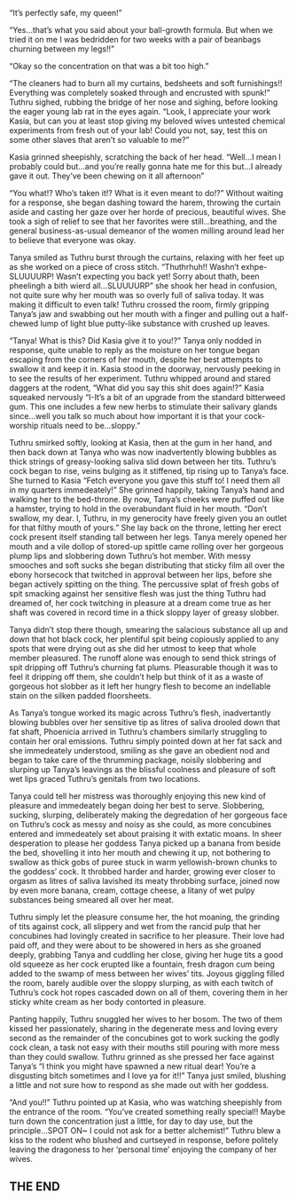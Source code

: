“It’s perfectly safe, my queen!”

“Yes…that’s what you said about your ball-growth formula. But when we tried it on me I was bedridden for two weeks with a pair of beanbags churning between my legs!!”

“Okay so the concentration on that was a bit too high.”

“The cleaners had to burn all my curtains, bedsheets and soft furnishings!! Everything was completely soaked through and encrusted with spunk!” Tuthru sighed, rubbing the bridge of her nose and sighing, before looking the eager young lab rat in the eyes again. “Look, I appreciate your work Kasia, but can you at least stop giving my beloved wives untested chemical experiments from fresh out of your lab! Could you not, say, test this on some other slaves that aren’t so valuable to me?”

Kasia grinned sheepishly, scratching the back of her head. “Well…I mean I probably could but…and you’re really gonna hate me for this but…I already gave it out. They’ve been chewing on it all afternoon”

“You what!? Who’s taken it!? What is it even meant to do!?” Without waiting for a response, she began dashing toward the harem, throwing the curtain aside and casting her gaze over her horde of precious, beautiful wives. She took a sigh of relief to see that her favorites were still…breathing, and the general business-as-usual demeanor of the women milling around lead her to believe that everyone was okay.

Tanya smiled as Tuthru burst through the curtains, relaxing with her feet up as she worked on a piece of cross stitch. “Thuthrhuh!! Washn’t exhpe- SLUUUURP! Wasn’t expecting you back yet! Sorry about thath, been pheelingh a bith wierd all…SLUUUURP” she shook her head in confusion, not quite sure why her mouth was so overly full of saliva today. It was making it difficult to even talk! Tuthru crossed the room, firmly gripping Tanya’s jaw and swabbing out her mouth with a finger and pulling out a half-chewed lump of light blue putty-like substance with crushed up leaves.

“Tanya! What is this? Did Kasia give it to you!?” Tanya only nodded in response, quite unable to reply as the moisture on her tongue began escaping from the corners of her mouth, despite her best attempts to swallow it and keep it in. Kasia stood in the doorway, nervously peeking in to see the results of her experiment. Tuthru whipped around and stared daggers at the rodent, “What did you say this shit does again!?” Kasia squeaked nervously “I-It’s a bit of an upgrade from the standard bitterweed gum. This one includes a few new herbs to stimulate their salivary glands since…well you talk so much about how important it is that your cock-worship rituals need to be…sloppy.”

Tuthru smirked softly, looking at Kasia, then at the gum in her hand, and then back down at Tanya who was now inadvertently blowing bubbles as thick strings of greasy-looking saliva slid down between her tits. Tuthru’s cock began to rise, veins bulging as it stiffened, tip rising up to Tanya’s face. She turned to Kasia “Fetch everyone you gave this stuff to! I need them all in my quarters immedeately!” She grinned happily, taking Tanya’s hand and walking her to the bed-throne. By now, Tanya’s cheeks were puffed out like a hamster, trying to hold in the overabundant fluid in her mouth. “Don’t swallow, my dear. I, Tuthru, in my generocity have freely given you an outlet for that filthy mouth of yours.” She lay back on the throne, letting her erect cock present itself standing tall between her legs. Tanya merely opened her mouth and a vile dollop of stored-up spittle came rolling over her gorgeous plump lips and slobbering down Tuthru’s hot member. With messy smooches and soft sucks she began distributing that sticky film all over the ebony horsecock that twitched in approval between her lips, before she began actively spitting on the thing. The percussive splat of fresh gobs of spit smacking against her sensitive flesh was just the thing Tuthru had dreamed of, her cock twitching in pleasure at a dream come true as her shaft was covered in record time in a thick sloppy layer of greasy slobber.

Tanya didn’t stop there though, smearing the salacious substance all up and down that hot black cock, her plentiful spit being copiously applied to any spots that were drying out as she did her utmost to keep that whole member pleasured. The runoff alone was enough to send thick strings of spit dripping off Tuthru’s churning fat plums. Pleasurable though it was to feel it dripping off them, she couldn’t help but think of it as a waste of gorgeous hot slobber as it left her hungry flesh to become an indellable stain on the silken padded floorsheets.

As Tanya’s tongue worked its magic across Tuthru’s flesh, inadvertantly blowing bubbles over her sensitive tip as litres of saliva drooled down that fat shaft, Phoenicia arrived in Tuthru’s chambers similarly struggling to contain her oral emissions. Tuthru simply pointed down at her fat sack and she immedeately understood, smiling as she gave an obedient nod and began to take care of the thrumming package, noisily slobbering and slurping up Tanya’s leavings as the blissful coolness and pleasure of soft wet lips graced Tuthru’s genitals from two locations.

Tanya could tell her mistress was thoroughly enjoying this new kind of pleasure and immedeately began doing her best to serve. Slobbering, sucking, slurping, deliberately making the degredation of her gorgeous face on Tuthru’s cock as messy and noisy as she could, as more concubines entered and immedeately set about praising it with extatic moans. In sheer desperation to please her goddess Tanya picked up a banana from beside the bed, shovelling it into her mouth and chewing it up, not bothering to swallow as thick gobs of puree stuck in warm yellowish-brown chunks to the goddess’ cock. It throbbed harder and harder, growing ever closer to orgasm as litres of saliva lavished its meaty throbbing surface, joined now by even more banana, cream, cottage cheese, a litany of wet pulpy substances being smeared all over her meat.

Tuthru simply let the pleasure consume her, the hot moaning, the grinding of tits against cock, all slippery and wet from the rancid pulp that her concubines had lovingly created in sacrifice to her pleasure. Their love had paid off, and they were about to be showered in hers as she groaned deeply, grabbing Tanya and cuddling her close, giving her huge tits a good old squeeze as her cock erupted like a fountain, fresh dragon cum being added to the swamp of mess between her wives’ tits. Joyous giggling filled the room, barely audible over the sloppy slurping, as with each twitch of Tuthru’s cock hot ropes cascaded down on all of them, covering them in her sticky white cream as her body contorted in pleasure.

Panting happily, Tuthru snuggled her wives to her bosom. The two of them kissed her passionately, sharing in the degenerate mess and loving every second as the remainder of the concubines got to work sucking the godly cock clean, a task not easy with their mouths still pouring with more mess than they could swallow. Tuthru grinned as she pressed her face against Tanya’s “I think you might have spawned a new ritual dear! You’re a disgusting bitch sometimes and I love ya for it!!” Tanya just smiled, blushing a little and not sure how to respond as she made out with her goddess.

“And you!!” Tuthru pointed up at Kasia, who was watching sheepishly from the entrance of the room. “You’ve created something really special!! Maybe turn down the concentration just a little, for day to day use, but the principle…SPOT ON~ I could not ask for a better alchemist!” Tuthru blew a kiss to the rodent who blushed and curtseyed in response, before politely leaving the dragoness to her ‘personal time’ enjoying the company of her wives.

## THE END